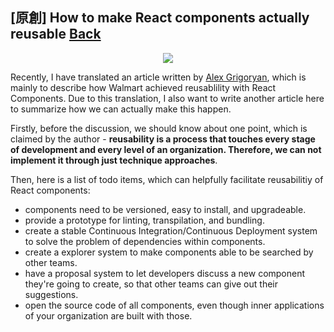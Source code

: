 ## [原創] How to make React components actually reusable [Back](./../post.md)

<p align="center">
    <img class="progressiveMedia-noscript js-progressiveMedia-inner" src="https://cdn-images-1.medium.com/max/800/1*5jIE1tOzVSuz5NPHsfeQ8w.png">
</p>

Recently, I have translated an article written by [Alex Grigoryan](https://medium.com/@lexgrigoryan?source=post_header_lockup), which is mainly to describe how Walmart achieved reusablility with React Components. Due to this translation, I also want to write another article here to summarize how we can actually make this happen.

Firstly, before the discussion, we should know about one point, which is claimed by the author - **reusability is a process that touches every stage of development and every level of an organization. Therefore, we can not implement it through just technique approaches**.

Then, here is a list of todo items, which can helpfully facilitate reusabilitiy of React components:

- components need to be versioned, easy to install, and upgradeable.
- provide a prototype for linting, transpilation, and bundling.
- create a stable Continuous Integration/Continuous Deployment system to solve the problem of dependencies within components.
- create a explorer system to make components able to be searched by other teams.
- have a proposal system to let developers discuss a new component they're going to create, so that other teams can give out their suggestions.
- open the source code of all components, even though inner applications of your organization are built with those.

